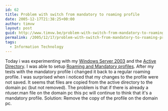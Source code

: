 ```yaml
---
id: 62
title: Problem with switch from mandatory to roaming profile
date: 2005-12-17T21:38:25+00:00
author: timvw
layout: post
guid: http://www.timvw.be/problem-with-switch-from-mandatory-to-roaming-profile/
permalink: /2005/12/17/problem-with-switch-from-mandatory-to-roaming-profile/
tags:
  - Information Technology
---
```

Today i was experimenting with my [Windows Server 2003](http://en.wikipedia.org/wiki/Windows_Server_2003) and the [Active Directory](http://en.wikipedia.org/wiki/Active_Directory). I was able to setup [Roaming and Mandatory profiles](http://www.enterprisenetworkingplanet.com/netos/article.php/625291). After my tests with the mandatory profile i changed it back to a regular roaming profile. I was surprised when i noticed that my changes to the profile were not saved. It seems that files are copied from the active directory to the domain pc (but not removed). The problem is that if there is already a ntuser.man file on the domain pc this pc will continue to think that it's a mandatory profile. Solution: Remove the copy of the profile on the domain pc.
